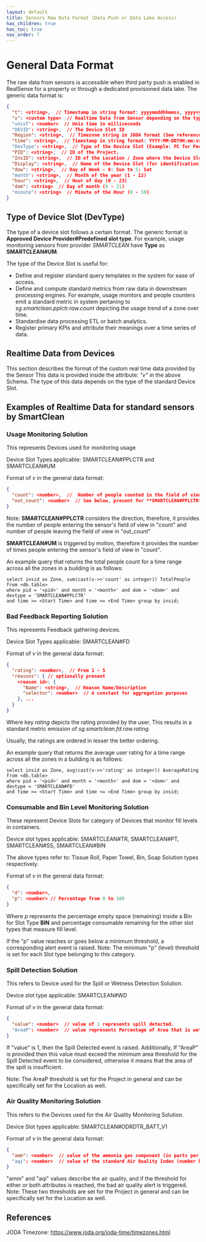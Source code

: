```yaml
---
layout: default
title: Sensors Raw Data Format (Data Push or Data Lake Access)
has_children: true
has_toc: true
nav_order: 7
---
```

# General Data Format
The raw data from sensors is accessible when third party push is enabled in RealSense for a property or through a dedicated provisioned data lake.
The generic data format is:

```json
{
  "t": <string>,  // Timestamp in string format: yyyymmddhhmmss, yyyy=year, mm=month, dd=day
  "v": <custom type>  // Realtime Data from Sensor depending on the type of the Sensor
  "unixT": <number>  // Unix time in milliseconds
  "DEVID": <string>,  // The Device Slot ID
  "Region": <string>,  // Timezone string in JODA format (See reference at bottom of page)
  "time": <string>,  // Timestamp in string format: YYYY-MM-DDTHH:mm:ss+offset
  "DevType": <string>,  // Type of the Device Slot (Example: PC for People Counter, FD for Feedback etc).
  "PID": <string>,  // ID of the Project.
  "InsID": <string>,  // ID of the Location / Zone where the Device Slot is located.
  "Display": <string>,  // Name of the Device Slot (for identification)
  "dow": <string>,  // Day of Week - 0: Sun to 5: Sat
  "month": <string>,  // Month of the year (1 - 12)
  "hour": <string>,  // Hour of day (0 - 23)
  "dom": <string>  // Day of month (0 - 31)
  "minute": <string>  // Minute of the Hour (0 - 59)
}
```

## Type of Device Slot (DevType)
The type of a device slot follows a certain format. 
The generic format is **Approved Device Provider#Predefined slot type**. 
For example, usage monitoring sensors from provider *SMARTCLEAN* have **Type** as **SMARTCLEAN#UM**.

The type of the Device Slot is useful for:
* Define and register standard query templates in the system for ease of access.
* Define and compute standard metrics from raw data in downstream processing engines. For example, usage monitors and people counters emit a standard metric in system pertaning to *sg.smartclean.pplctr.raw.count* depicting the usage trend of a zone over time.
* Standardise data processing ETL or batch analytics.
* Register primary KPIs and attribute their meanings over a time series of data.

## Realtime Data from Devices
This section describes the format of the custom real time data provided by the Sensor
This data is provided inside the attribute: *"v"* in the above Schema. 
The type of this data depends on the type of the standard Device Slot.

## Examples of Realtime Data for standard sensors by SmartClean

### Usage Monitoring Solution
This represents Devices used for monitoring usage

Device Slot Types applicable: SMARTCLEAN#PPLCTR and SMARTCLEAN#UM

Format of *v* in the general data format:
```json
{
  "count": <number>,  //  Number of people counted in the field of view at a time.
  "out_count": <number>  // See below, present for **SMARTCLEAN#PPLCTR** type only
}
```
Note: 
**SMARTCLEAN#PPLCTR** considers the direction, therefore, it 
provides the number of people entering the sensor's field of view in "count"
and number of people leaving the field of view in "out_count"

**SMARTCLEAN#UM** is triggered by motion, therefore it provides the number of times
people entering the sensor's field of view in "count".

An example query that returns the total people count for a time range across all the zones in a building is as follows:
```
select insid as Zone, sum(cast(v->>'count' as integer)) TotalPeople from <db.table>
where pid = '<pid>' and month = '<month>' and dom = '<dom>' and devtype = 'SMARTCLEAN#PPLCTR'
and time >= <Start Time> and time <= <End Time> group by insid;
```

### Bad Feedback Reporting Solution
This represents Feedback gathering devices.

Device Slot Types applicable: SMARTCLEAN#FD

Format of *v* in the general data format:
```json
{
  "rating": <number>,  // From 1 - 5
  "reasons": { // optionally present
    <reason id>: {
      "Name": <string>,  // Reason Name/Description
      "selector": <number>  // A constant for aggregation purposes
    }, ...
  }
}
```
Where key *rating* depicts the rating provided by the user. This results in a 
standard metric emission of *sg.smartclean.fd.raw.rating*.

Usually, the ratings are ordered in lesser the better ordering.

An example query that returns the average user rating for a time range across all the zones in a building is as follows:
```
select insid as Zone, avg(cast(v->>'rating' as integer)) AverageRating from <db.table>
where pid = '<pid>' and month = '<month>' and dom = '<dom>' and devtype = 'SMARTCLEAN#FD'
and time >= <Start Time> and time <= <End Time> group by insid;
```

### Consumable and Bin Level Monitoring Solution 
These represent Device Slots for category of Devices that monitor fill levels in containers.

Device slot types applicable: SMARTCLEAN#TR, SMARTCLEAN#PT, SMARTCLEAN#SS, SMARTCLEAN#BIN

The above types refer to: Tissue Roll, Paper Towel, Bin, Soap Solution types respectively.

Format of *v* in the general data format:
```json
{
  "d": <number>,
  "p": <number> // Percentage from 0 to 100
}
```

Where *p* represents the percentage empty space (remaining) inside a Bin for Slot Type **BIN** 
and percentage consumable remaining for the other slot types that measure fill level.

If the "p" value reaches or goes below a minimum threshold, a corresponding alert event is raised.
Note: The minimum "p" (level) threshold is set for each Slot type belonging to this category.

### Spill Detection Solution
This refers to Device used for the Spill or Wetness Detection Solution.

Device slot type applicable: SMARTCLEAN#WD

Format of *v* in the general data format:
```json
{
  "value": <number>  // value of 1 represents spill detected.
  "AreaP": <number>  // value represents Percentage of Area that is wet  
}
```

If "value" is 1, then the Spill Detected event is raised.
Additionally, If "AreaP" is provided then this value must exceed
the minimum area threshold for the Spill Detected event to be considered,
otherwise it means that the area of the spill is insufficient.

Note: The AreaP threshold is set for the Project in general and can be specifically set for the Location as well.

### Air Quality Monitoring Solution
This refers to the Devices used for the Air Quality Monitoring Solution.

Device Slot types applicable: SMARTCLEAN#ODRDTR_BATT_V1

Format of *v* in the general data format:
```json
{
  "amm": <number>  // value of the ammonia gas component (in parts per billion)
  "aqi": <number>  // value of the standard Air Quality Index (number between 1 - 500)
}
```

"amm" and "aqi" values describe the air quality, and if the threshold 
for either or both attributes is reached, the bad air quality alert is triggered.
Note: These two thresholds are set for the Project in general and can be specifically set for the Location as well. 

## References
JODA Timezone: https://www.joda.org/joda-time/timezones.html